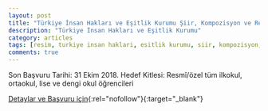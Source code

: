 ```yaml
---
layout: post
title: "Türkiye İnsan Hakları ve Eşitlik Kurumu Şiir, Kompozisyon ve Resim Yarışması"
description: "Türkiye İnsan Hakları ve Eşitlik Kurumu"
category: articles
tags: [resim, turkiye insan haklari, esitlik kurumu, siir, kompozisyon, cocuk]
comments: true
---
```


Son Başvuru Tarihi: 31 Ekim 2018.
Hedef Kitlesi: Resmî/özel tüm ilkokul, ortaokul, lise ve dengi okul öğrencileri

[Detaylar ve Başvuru için](http://yegitek.meb.gov.tr/www/648-siir-kompozisyon-ve-resim-yarismasi-turkiye-insan-haklari-ve-esitlik-kurumu/icerik/1732?utm_source=edebiyatyarismalari.com&utm_medium=affiliate){:rel="nofollow"}{:target="_blank"}